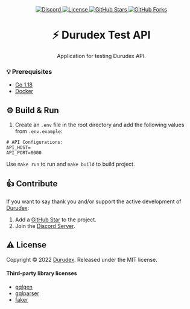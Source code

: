 <div align="center">
    <a href="https://discord.gg/4qcXbeVehZ">
        <img alt="Discord" src="https://img.shields.io/discord/882288646517035028?label=%F0%9F%92%AC%20discord">
    </a>
    <a href="https://github.com/durudex/durudex-test-api/blob/main/COPYING">
        <img alt="License" src="https://img.shields.io/github/license/durudex/durudex-test-api?label=%F0%9F%93%95%20license">
    </a>
    <a href="https://github.com/durudex/durudex-test-api/stargazers">
        <img alt="GitHub Stars" src="https://img.shields.io/github/stars/durudex/durudex-test-api?label=%E2%AD%90%20stars&logo=sdf">
    </a>
    <a href="https://github.com/durudex/durudex-test-api/network">
        <img alt="GitHub Forks" src="https://img.shields.io/github/forks/durudex/durudex-test-api?label=%F0%9F%93%81%20forks">
    </a>
</div>

<h1 align="center">⚡️ Durudex Test API</h1>

<p align="center">
Application for testing Durudex API.
</p>

### 💡 Prerequisites
+ [Go 1.18](https://golang.org/)
+ [Docker](https://www.docker.com)

## ⚙️ Build & Run
1) Create an `.env` file in the root directory and add the following values from `.env.example`:
```env
# API Configurations:
API_HOST=
API_PORT=8000
```

Use `make run` to run and `make build` to build project.

## 👍 Contribute
If you want to say thank you and/or support the active development of [Durudex](https://github.com/durudex):
1) Add a [GitHub Star](https://github.com/durudex/durudex-test-api/stargazers) to the project.
2) Join the [Discord Server](https://discord.gg/4qcXbeVehZ).

## ⚠️ License
Copyright © 2022 [Durudex](https://github.com/durudex). Released under the MIT license.

#### Third-party library licenses
+ [gqlgen](https://github.com/99designs/gqlgen/blob/master/LICENSE)
+ [gqlparser](https://github.com/vektah/gqlparser/blob/master/LICENSE)
+ [faker](https://github.com/bxcodec/faker/blob/master/LICENSE)
